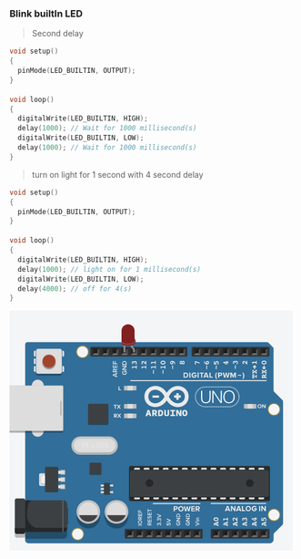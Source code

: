 ### Blink builtIn LED

>Second delay

```ino
void setup()
{
  pinMode(LED_BUILTIN, OUTPUT);
}

void loop()
{
  digitalWrite(LED_BUILTIN, HIGH);
  delay(1000); // Wait for 1000 millisecond(s)
  digitalWrite(LED_BUILTIN, LOW);
  delay(1000); // Wait for 1000 millisecond(s)
}
```

> turn on light for 1 second with 4 second delay

```ino
void setup()
{
  pinMode(LED_BUILTIN, OUTPUT);
}

void loop()
{
  digitalWrite(LED_BUILTIN, HIGH);
  delay(1000); // light on for 1 millisecond(s)
  digitalWrite(LED_BUILTIN, LOW);
  delay(4000); // off for 4(s)
}
```


![](resource/blink_built_in_led.png)
